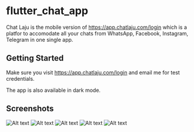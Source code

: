 # flutter_chat_app

Chat Laju is the mobile version of https://app.chatlaju.com/login which is a platfor to accomodate all your chats from WhatsApp, Facebook, Instagram, Telegram in one single app.

## Getting Started

Make sure you visit https://app.chatlaju.com/login and email me for test credentials.

The app is also available in dark mode.

## Screenshots

![Alt text](screenshots/login.png)
![Alt text](screenshots/chats.png)
![Alt text](screenshots/contacts.png)
![Alt text](screenshots/channels.png)
![Alt text](screenshots/settings.png)
